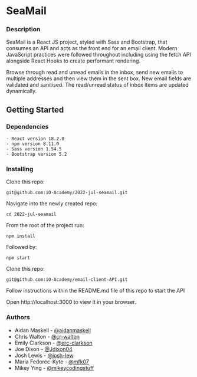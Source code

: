 # SeaMail
### Description
SeaMail is a React JS project, styled  with Sass and Bootstrap, that consumes an API and acts as the front end for an email client. Modern JavaScript practices were followed throughout including using the fetch API alongside React Hooks to create performant rendering. 

Browse through read and unread emails in the inbox, send new emails to multiple addresses and then view them in the sent box. New email fields are validated and sanitised. The read/unread status of inbox items are updated dynamically. 

## Getting Started

### Dependencies
``` 
- React version 18.2.0 
- npm version 8.11.0
- Sass version 1.54.5
- Bootstrap version 5.2
```
### Installing
Clone this repo:
```
git@github.com:iO-Academy/2022-jul-seamail.git
```
Navigate into the newly created repo:
```
cd 2022-jul-seamail
```
From the root of the project run:
```
npm install
```
Followed by:
```
npm start
```
Clone this repo:
```
git@github.com:iO-Academy/email-client-API.git
```
Follow instructions within the README.md file of this repo to start the API

Open http://localhost:3000 to view it in your browser.

### Authors
- Aidan Maskell - [@aidanmaskell](https://github.com/aidanmaskell)
- Chris Walton - [@cr-walton](https://github.com/cr-walton)
- Emily Clarkson - [@erc-clarkson](https://github.com/erc-clarkson)
- Joe Dixon - [@Jdixon04](https://github.com/jdixon04)
- Josh Lewis - [@josh-lew](https://github.com/josh-lew)
- Maria Fedorec-Kyte - [@mfk07](https://github.com/mfk07)
- Mikey Ying - [@mikeycodingstuff](https://github.com/mikeycodingstuff)

